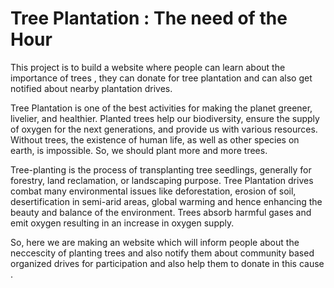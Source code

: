 <H1>Tree Plantation : The need of the Hour</H1>
This project is to build a website where people can learn about the importance of trees , they can donate for tree plantation and can also get notified about nearby plantation drives.

Tree Plantation is one of the best activities for making the planet greener, livelier, and healthier. Planted trees help our biodiversity, ensure the supply of oxygen for the next generations, and provide us with various resources. Without trees, the existence of human life, as well as other species on earth, is impossible. So, we should plant more and more trees.

Tree-planting is the process of transplanting tree seedlings, generally for forestry, land reclamation, or landscaping purpose. 
Tree Plantation drives combat many environmental issues like deforestation, erosion of soil, desertification in semi-arid areas, global warming and hence enhancing the beauty and balance of the environment. Trees absorb harmful gases and emit oxygen resulting in an increase in oxygen supply. 

So, here we are making an website which will inform people about the neccescity of planting trees and also notify them about community based organized drives for participation and also help them to donate in this cause .
